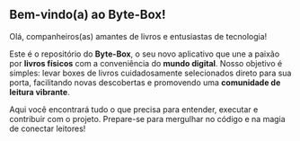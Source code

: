 ## Bem-vindo(a) ao Byte-Box!

Olá, companheiros(as) amantes de livros e entusiastas de tecnologia!

Este é o repositório do **Byte-Box**, o seu novo aplicativo que une a paixão por **livros físicos** com a conveniência do **mundo digital**. Nosso objetivo é simples: levar boxes de livros cuidadosamente selecionados direto para sua porta, facilitando novas descobertas e promovendo uma **comunidade de leitura vibrante**.

Aqui você encontrará tudo o que precisa para entender, executar e contribuir com o projeto. Prepare-se para mergulhar no código e na magia de conectar leitores!
